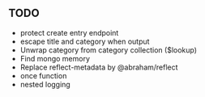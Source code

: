 ## TODO
* protect create entry endpoint
* escape title and category when output
* Unwrap category from category collection ($lookup)
* Find mongo memory
* Replace reflect-metadata by @abraham/reflect
* once function
* nested logging
